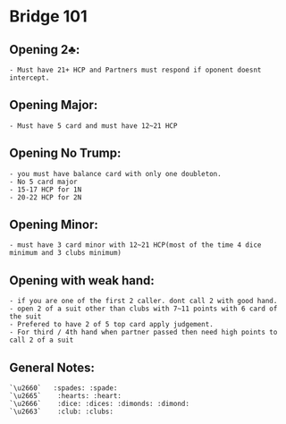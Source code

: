 ﻿# Bridge 101  

## Opening 2♣:  
    - Must have 21+ HCP and Partners must respond if oponent doesnt intercept. 
    
## Opening Major:
    - Must have 5 card and must have 12~21 HCP
    

## Opening No Trump:
    - you must have balance card with only one doubleton. 
    - No 5 card major
    - 15-17 HCP for 1N
    - 20-22 HCP for 2N 

## Opening Minor:
    - must have 3 card minor with 12~21 HCP(most of the time 4 dice minimum and 3 clubs minimum) 
    
## Opening with weak hand:
    - if you are one of the first 2 caller. dont call 2 with good hand. 
    - open 2 of a suit other than clubs with 7~11 points with 6 card of the suit
    - Prefered to have 2 of 5 top card apply judgement. 
    - For third / 4th hand when partner passed then need high points to call 2 of a suit

## General Notes: 
    `\u2660`   :spades: :spade:
    `\u2665`    :hearts: :heart:
    `\u2666`    :dice: :dices: :dimonds: :dimond:
    `\u2663`    :club: :clubs: 
    
    